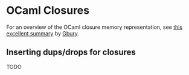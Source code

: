 # OCaml Closures

For an overview of the OCaml closure memory representation, see [this excellent summary](https://github.com/Gbury/ocaml-memgraph/blob/0cc45a10ed488cb9e63d848f61d7c1b7157db1c8/doc/closures.md) by [Gbury](https://github.com/Gbury).

## Inserting dups/drops for closures

TODO
